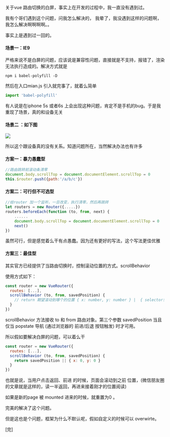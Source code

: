 关于vue 路由切换的白屏，事实上在开发的过程中，我一直没有遇到过。

我有个哥们遇到这个问题，问我怎么解决的， 我晕了，我没遇到这样的问题啊，我怎么解决啊啊啊啊。。

事实上是遇到过一回的。

#### 场景一：IE9

严格来说不是白屏的问题，应该说是兼容性问题，直接就是不支持，报错了，渲染无法执行造成的。解决方式就是
```node
npm i babel-polyfill -D
```
然后在入口mian.js 引入就完事了，就着么简单
```js
import 'babel-polyfill'
```
有人说是在iphone 5s 或者6s 上会出现这种问题，肯定不是手机的bug。于是我重现了场景，真的和设备无关

#### 场景二 ：如下图
![](https://chuchur.com/upload/2018-4-5/1526637147269.jpg)


所以这个跟设备真的没有关系。知道问题所在，当然解决办法也有许多

#### 方案一：暴力愚蠢型
```js
//路由跳转前滚动条清零
document.body.scrollTop = document.documentElement.scrollTop = 0
this.$router.push({path:'/a/b/c'})
```
#### 方案二：可行但不可选型
```js
//给router 加一个监听，一旦改变，执行清零，然后再跳转
let routers = new Router({.....})
routers.beforeEach(function (to, from, next) { 
    ......
    document.body.scrollTop = document.documentElement.scrollTop = 0
    next()
})
```
虽然可行，但是感觉着么干有点愚蠢。因为还有更好的写法，这个写法更佳优雅

#### 方案三：最佳型

其实官方已经提供了当路由切换时，控制滚动位置的方式。scrollBehavior

使用方式如下：
```js
const router = new VueRouter({
  routes: [...],
  scrollBehavior (to, from, savedPosition) {
    // return 期望滚动到哪个的位置 { x: number, y: number } |  { selector: string } |
  }
})
```
scrollBehavior 方法接收 to 和 from 路由对象。第三个参数 savedPosition 当且仅当 popstate 导航 (通过浏览器的 前进/后退 按钮触发) 时才可用。

所以假如要解决白屏的问题，可以着么干
```js
const router = new VueRouter({
  routes: [...],
  scrollBehavior (to, from, savedPosition) {
    return savedPosition || { x: 0, y: 0 }
  }
})
```
也就是说，当用户点击返回、前进 的时候，页面会滚动到之前 位置，(微信朋友圈的文章就是这样的，读一半返回，再进来接着刚才的位置阅读)

如果是新的page 被 mounted 进来的时候，就重置为0 。

完美的解决了这个问题。

但是这也是个问题，框架为什么不默认呢，假如自定义的时候可以 overwirte。

[完]